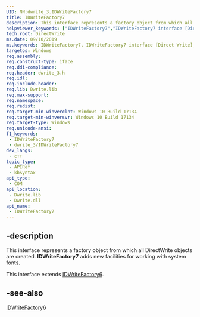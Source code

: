 ```yaml
---
UID: NN:dwrite_3.IDWriteFactory7
title: IDWriteFactory7
description: This interface represents a factory object from which all DirectWrite objects are created. **IDWriteFactory7** adds new facilities for working with system fonts.
helpviewer_keywords: ["IDWriteFactory7","IDWriteFactory7 interface [Direct Write]","IDWriteFactory7 interface [Direct Write]","described","directwrite.idwritefactory7","dwrite_3/IDWriteFactory7"]
tech.root: DirectWrite
ms.date: 09/10/2019
ms.keywords: IDWriteFactory7, IDWriteFactory7 interface [Direct Write], IDWriteFactory7 interface [Direct Write],described, directwrite.idwritefactory7, dwrite_3/IDWriteFactory7
targetos: Windows
req.assembly: 
req.construct-type: iface
req.ddi-compliance: 
req.header: dwrite_3.h
req.idl: 
req.include-header: 
req.lib: Dwrite.lib
req.max-support: 
req.namespace: 
req.redist: 
req.target-min-winverclnt: Windows 10 Build 17134
req.target-min-winversvr: Windows 10 Build 17134
req.target-type: Windows
req.unicode-ansi: 
f1_keywords:
 - IDWriteFactory7
 - dwrite_3/IDWriteFactory7
dev_langs:
 - c++
topic_type:
 - APIRef
 - kbSyntax
api_type:
 - COM
api_location:
 - Dwrite.lib
 - Dwrite.dll
api_name:
 - IDWriteFactory7
---
```


## -description

This interface represents a factory object from which all DirectWrite objects are created. **IDWriteFactory7** adds new facilities for working with system fonts.

This interface extends [IDWriteFactory6](./nn-dwrite_3-idwritefactory6.md).

## -see-also

[IDWriteFactory6](./nn-dwrite_3-idwritefactory6.md)
